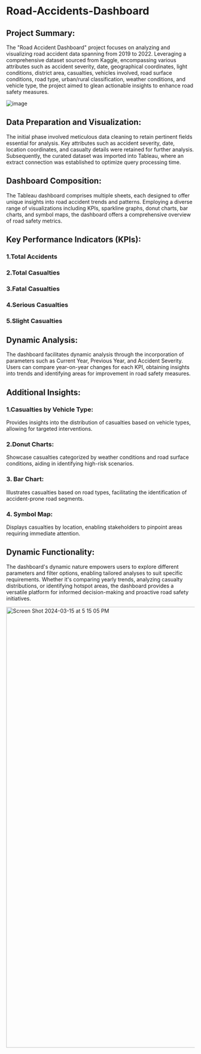 # Road-Accidents-Dashboard

## Project Summary:

The "Road Accident Dashboard" project focuses on analyzing and visualizing road accident data spanning from 2019 to 2022. Leveraging a comprehensive dataset sourced from Kaggle, encompassing various attributes such as accident severity, date, geographical coordinates, light conditions, district area, casualties, vehicles involved, road surface conditions, road type, urban/rural classification, weather conditions, and vehicle type, the project aimed to glean actionable insights to enhance road safety measures.

![image](https://github.com/Twinkle-Rakesh-Jain/Road-Accidents-Dashboard/assets/159181933/f1556809-a38f-4dde-8595-63336bfbda69)


## Data Preparation and Visualization:

The initial phase involved meticulous data cleaning to retain pertinent fields essential for analysis. Key attributes such as accident severity, date, location coordinates, and casualty details were retained for further analysis. Subsequently, the curated dataset was imported into Tableau, where an extract connection was established to optimize query processing time.

## Dashboard Composition:

The Tableau dashboard comprises multiple sheets, each designed to offer unique insights into road accident trends and patterns. Employing a diverse range of visualizations including KPIs, sparkline graphs, donut charts, bar charts, and symbol maps, the dashboard offers a comprehensive overview of road safety metrics.

## Key Performance Indicators (KPIs):

### 1.Total Accidents
### 2.Total Casualties
### 3.Fatal Casualties
### 4.Serious Casualties
### 5.Slight Casualties

## Dynamic Analysis:

The dashboard facilitates dynamic analysis through the incorporation of parameters such as Current Year, Previous Year, and Accident Severity. Users can compare year-on-year changes for each KPI, obtaining insights into trends and identifying areas for improvement in road safety measures.

## Additional Insights:
### 1.Casualties by Vehicle Type: 
Provides insights into the distribution of casualties based on vehicle types, allowing for targeted interventions.
### 2.Donut Charts: 
Showcase casualties categorized by weather conditions and road surface conditions, aiding in identifying high-risk scenarios.
### 3. Bar Chart: 
Illustrates casualties based on road types, facilitating the identification of accident-prone road segments.
### 4. Symbol Map: 
Displays casualties by location, enabling stakeholders to pinpoint areas requiring immediate attention.

## Dynamic Functionality:

The dashboard's dynamic nature empowers users to explore different parameters and filter options, enabling tailored analyses to suit specific requirements. Whether it's comparing yearly trends, analyzing casualty distributions, or identifying hotspot areas, the dashboard provides a versatile platform for informed decision-making and proactive road safety initiatives.

<img width="1179" alt="Screen Shot 2024-03-15 at 5 15 05 PM" src="https://github.com/Twinkle-Rakesh-Jain/Road-Accidents-Dashboard/assets/159181933/1b966d9c-c962-4c1b-9d0f-b999286be69b">


